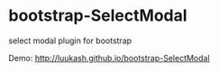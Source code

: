 bootstrap-SelectModal
=====================

select modal plugin for bootstrap


Demo: http://luukash.github.io/bootstrap-SelectModal
